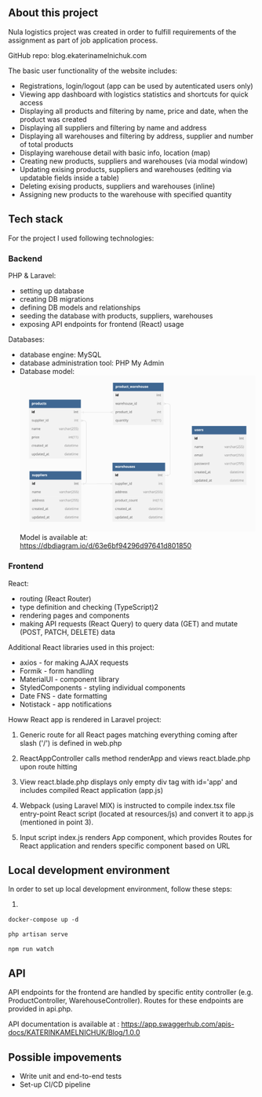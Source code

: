 ## About this project

Nula logistics project was created in order to fulfill requirements of the assignment as part of job application process.

GitHub repo: blog.ekaterinamelnichuk.com

The basic user functionality of the website includes:

-   Registrations, login/logout (app can be used by autenticated users only)
-   Viewing app dashboard with logistics statistics and shortcuts for quick access
-   Displaying all products and filtering by name, price and date, when the product was created
-   Displaying all suppliers and filtering by name and address
-   Displaying all warehouses and filtering by address, supplier and number of total products
-   Displaying warehouse detail with basic info, location (map)
-   Creating new products, suppliers and warehouses (via modal window)
-   Updating exising products, suppliers and warehouses (editing via updatable fields inside a table)
-   Deleting exising products, suppliers and warehouses (inline)
-   Assigning new products to the warehouse with specified quantity

## Tech stack

For the project I used following technologies:

### Backend

PHP & Laravel:

-   setting up database
-   creating DB migrations
-   defining DB models and relationships
-   seeding the database with products, suppliers, warehouses
-   exposing API endpoints for frontend (React) usage

Databases:

-   database engine: MySQL
-   database administration tool: PHP My Admin
-   Database model:
    ![Database model](/public/images/db-model.png)
    Model is available at:
    https://dbdiagram.io/d/63e6bf94296d97641d801850

### Frontend

React:

-   routing (React Router)
-   type definition and checking (TypeScript)2
-   rendering pages and components
-   making API requests (React Query) to query data (GET) and mutate (POST, PATCH, DELETE) data

Additional React libraries used in this project:

-   axios - for making AJAX requests
-   Formik - form handling
-   MaterialUI - component library
-   StyledComponents - styling individual components
-   Date FNS - date formatting
-   Notistack - app notifications

Howw React app is rendered in Laravel project:

1. Generic route for all React pages matching everything coming after slash ('/') is defined in web.php

2. ReactAppController calls method renderApp and views react.blade.php upon route hitting

3. View react.blade.php displays only empty div tag with id='app' and includes compiled React application (app.js)

4. Webpack (using Laravel MIX) is instructed to compile index.tsx file entry-point React script (located at resources/js) and convert it to app.js (mentioned in point 3).

5. Input script index.js renders App component, which provides Routes for React application and renders specific component based on URL

## Local development environment

In order to set up local development environment, follow these steps:

1.

```shell script
docker-compose up -d
```

```shell script
php artisan serve
```

```shell script
npm run watch
```

## API

API endpoints for the frontend are handled by specific entity controller (e.g. ProductController, WarehouseController). Routes for these endpoints are provided in api.php.

API documentation is available at : https://app.swaggerhub.com/apis-docs/KATERINKAMELNICHUK/Blog/1.0.0

## Possible impovements

-   Write unit and end-to-end tests
-   Set-up CI/CD pipeline
